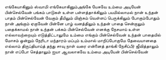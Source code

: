 
எங்கேயாகினும் ஸ்வாமி எங்கேயாகினும்அங்கே யேசுவே உம்மை அடியேன் பின்செல்வேன்
பங்கம் பாடுகள் உள்ள பள்ளத்தாக்கிலும்
பயமில்லாமல் நான் உந்தன் பாதம் பின்செல்வேன்
வேகும் தீயிலும் மிஞ்சும் வெள்ளப் பெருக்கிலும்
போகும்போதும் நான் அங்கும் ஏகுவேன் பின்னே
பாழ் வனத்திலும் உந்தன் பாதை சென்றாலும்
பதைக்காமல் நான் உந்தன் பக்கம் பின்செல்வேன்
எனக்கு நேசமாய் உள்ள எல்லாவற்றையும்
எடுத்திட்டாலுமே உம்மை எங்கும் பின்செல்வேன்
உந்தன் பாதையில் மோசம் ஒன்றும் நேரிடா
மந்தாரம் மப்பும் உம்மால் மாறிப்போகுமே
தேவையானதை எல்லாம் திருப்தியாய்த் தந்து
சாவு நாள் வரை என்னைத் தாங்கி நேசிப்பீர்
ஜீவித்தாலும் நான் எப்போ செத்தாலும் ஐயா
ஆவலாகவே உம்மை அடியேன் பின்செல்வேன்


